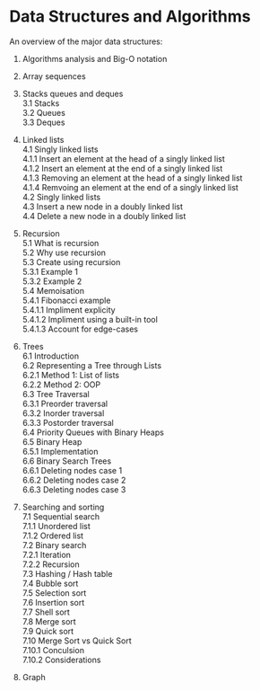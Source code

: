 # Data Structures and Algorithms

An overview of the major data structures:

1. Algorithms analysis and Big-O notation  

2. Array sequences  

3. Stacks queues and deques  
    3.1 Stacks  
    3.2 Queues  
    3.3 Deques  
    
4. Linked lists  
    4.1 Singly linked lists  
        4.1.1 Insert an element at the head of a singly linked list  
        4.1.2 Insert an element at the end of a singly linked list  
        4.1.3 Removing an element at the head of a singly linked list  
        4.1.4 Remvoing an element at the end of a singly linked list  
    4.2 Singly linked lists  
    4.3 Insert a new node in a doubly linked list  
    4.4 Delete a new node in a doubly linked list  
    
5. Recursion  
    5.1 What is recursion  
    5.2 Why use recursion  
    5.3 Create using recursion  
        5.3.1 Example 1  
        5.3.2 Example 2  
    5.4 Memoisation  
        5.4.1 Fibonacci example  
        5.4.1.1 Impliment explicity  
        5.4.1.2 Impliment using a built-in tool  
        5.4.1.3 Account for edge-cases  

6. Trees  
    6.1 Introduction  
    6.2 Representing a Tree through Lists  
        6.2.1 Method 1: List of lists  
        6.2.2 Method 2: OOP  
    6.3 Tree Traversal  
        6.3.1 Preorder traversal  
        6.3.2 Inorder traversal  
        6.3.3 Postorder traversal  
    6.4 Priority Queues with Binary Heaps  
    6.5 Binary Heap  
        6.5.1 Implementation  
    6.6 Binary Search Trees  
        6.6.1 Deleting nodes case 1  
        6.6.2 Deleting nodes case 2  
        6.6.3 Deleting nodes case 3  
    
7. Searching and sorting  
    7.1 Sequential search  
        7.1.1 Unordered list  
        7.1.2 Ordered list  
    7.2 Binary search  
        7.2.1 Iteration  
        7.2.2 Recursion  
    7.3 Hashing / Hash table  
    7.4 Bubble sort  
    7.5 Selection sort  
    7.6 Insertion sort  
    7.7 Shell sort  
    7.8 Merge sort  
    7.9 Quick sort  
    7.10 Merge Sort vs Quick Sort  
        7.10.1 Conculsion  
    7.10.2 Considerations  

8. Graph  